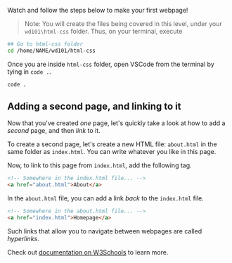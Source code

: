 Watch and follow the steps below to make your first webpage!

> Note: You will create the files being covered in this level, under your `wd101\html-css` folder. Thus, on your terminal, execute

```bash
## Go to html-css folder
cd /home/NAME/wd101/html-css
```

Once you are inside `html-css` folder, open VSCode from the terminal by tying in `code .`.

```bash
code .
```


## Adding a second page, and linking to it

Now that you've created _one_ page, let's quickly take a look at how to add a _second_ page, and then _link_ to it.

To create a second page, let's create a new HTML file: `about.html` in the same folder as `index.html`. You can write whatever you like in this page.

Now, to link to this page from `index.html`, add the following tag.

```html
<!-- Somewhere in the index.html file... -->
<a href="about.html">About</a>
```

In the `about.html` file, you can add a link _back_ to the `index.html` file.

```html
<!-- Somewhere in the about.html file... -->
<a href="index.html">Homepage</a>
```

Such links that allow you to navigate between webpages are called _hyperlinks_.

Check out [documentation on W3Schools](https://www.w3schools.com/html/html_links.asp) to learn more.